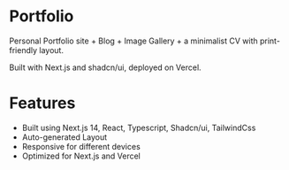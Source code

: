 # Portfolio

Personal Portfolio site + Blog + Image Gallery + a minimalist CV with print-friendly layout.

Built with Next.js and shadcn/ui, deployed on Vercel.

# Features

- Built using Next.js 14, React, Typescript, Shadcn/ui, TailwindCss
- Auto-generated Layout
- Responsive for different devices
- Optimized for Next.js and Vercel

